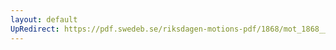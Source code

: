 ```yaml
---
layout: default
UpRedirect: https://pdf.swedeb.se/riksdagen-motions-pdf/1868/mot_1868__fk__00031/mot_1868__fk__00031_001.pdf
---
```

